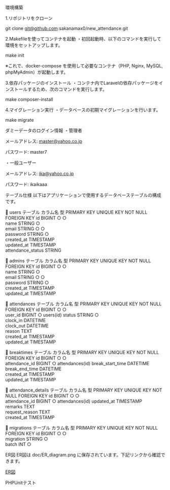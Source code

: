 環境構築

1.リポジトリをクローン

git clone git@github.com:sakanamax0/new_attendance.git

2.Makefileを使ってコンテナを起動
・初回起動時、以下のコマンドを実行して環境をセットアップします。

make init

※これで、docker-compose を使用して必要なコンテナ（PHP, Nginx, MySQL, phpMyAdmin）が起動します。

3.依存パッケージのインストール
・コンテナ内でLaravelの依存パッケージをインストールするため、次のコマンドを実行します。

make composer-install

4.マイグレーション実行
・データベースの初期マイグレーションを行います。

make migrate


ダミーデータのログイン情報
・管理者

メールアドレス: master@yahoo.co.jp

パスワード: master7

・一般ユーザー

メールアドレス: ika@yahoo.co.jp

パスワード: ikaikaaa

テーブル仕様
以下はアプリケーションで使用するデータベーステーブルの構成です。

🔹 users テーブル
カラム名	型	PRIMARY KEY	UNIQUE KEY	NOT NULL	FOREIGN KEY
id	BIGINT	○		○	
name	STRING			○	
email	STRING		○	○	
password	STRING			○	
created_at	TIMESTAMP				
updated_at	TIMESTAMP				
attendance_status	STRING				

🔹 admins テーブル
カラム名	型	PRIMARY KEY	UNIQUE KEY	NOT NULL	FOREIGN KEY
id	BIGINT	○		○	
name	STRING			○	
email	STRING		○	○	
password	STRING			○	
created_at	TIMESTAMP				
updated_at	TIMESTAMP				

🔹 attendances テーブル
カラム名	型	PRIMARY KEY	UNIQUE KEY	NOT NULL	FOREIGN KEY
id	BIGINT	○		○	
user_id	BIGINT			○	users(id)
status	STRING			○	
clock_in	DATETIME				
clock_out	DATETIME				
reason	TEXT				
created_at	TIMESTAMP				
updated_at	TIMESTAMP				

🔹 breaktimes テーブル
カラム名	型	PRIMARY KEY	UNIQUE KEY	NOT NULL	FOREIGN KEY
id	BIGINT	○		○	
attendance_id	BIGINT			○	attendances(id)
break_start_time	DATETIME				
break_end_time	DATETIME				
created_at	TIMESTAMP				
updated_at	TIMESTAMP				

🔹 attendance_details テーブル
カラム名	型	PRIMARY KEY	UNIQUE KEY	NOT NULL	FOREIGN KEY
id	BIGINT	○		○	
attendance_id	BIGINT			○	attendances(id)
updated_at	TIMESTAMP				
remarks	TEXT				
request_reason	TEXT				
created_at	TIMESTAMP				

🔹 migrations テーブル
カラム名	型	PRIMARY KEY	UNIQUE KEY	NOT NULL	FOREIGN KEY
id	BIGINT	○		○	
migration	STRING			○	
batch	INT			○	

ER図
ER図は doc/ER_diagram.png に保存されています。下記リンクから確認できます。

[ER図](doc/ER_diagram.png)

PHPUnitテスト